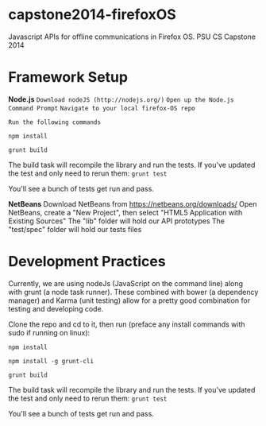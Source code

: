 capstone2014-firefoxOS
======================

Javascript APIs for offline communications in Firefox OS. PSU CS Capstone 2014

Framework Setup
======================

**Node.js**
```Download nodeJS (http://nodejs.org/)```
```Open up the Node.js Command Prompt```
```Navigate to your local firefox-OS repo```

```Run the following commands```

````npm install````

````grunt build````

The build task will recompile the library and run the tests. If you've updated the test and only need to rerun them:
````grunt test````

You'll see a bunch of tests get run and pass.

**NetBeans**
Download NetBeans from https://netbeans.org/downloads/
Open NetBeans, create a "New Project", then select "HTML5 Application with Existing Sources"
The "lib" folder will hold our API prototypes
The "test/spec" folder will hold our tests files

Development Practices
=====================

Currently, we are using nodeJs (JavaScript on the command line) along
with grunt (a node task runner). These combined with bower (a
dependency manager) and Karma (unit testing) allow for a pretty good
combination for testing and developing code.

Clone the repo and cd to it, then run (preface any install commands with sudo if running on linux):

````npm install````

````npm install -g grunt-cli````

````grunt build````

The build task will recompile the library and run the tests. If you've updated the test and only need to rerun them:
````grunt test````

You'll see a bunch of tests get run and pass.
